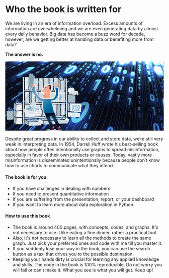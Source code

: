 # Who the book is written for

We are living in an era of information overload. Excess amounts of information are overwhelming and we are even generating data by almost every daily behavior. Big data has become a buzz word for decade, however, are we getting better at handling data or benefiting more from data?

**The answer is no.**

![](../.gitbook/assets/oie_l2rsv28u6igf.jpg)

Despite great progress in our ability to collect and store data, we’re still very weak in interpreting data. In 1954, Darrell Huff wrote his best-selling book about how people often intentionally use graphs to spread misinformation, especially in favor of their own products or causes. Today, vastly more misinformation is disseminated unintentionally because people don’t know how to use charts to communicate what they intend.

#### **The book is for you**:

* If you have challenges in dealing with numbers
* If you need to present quantitative information
* If you are suffering from the presentation, report, or your dashboard
* If you want to learn more about data exploration in Python.

#### How to use this book

* The book is around 400 pages, with concepts, codes, and graphs. It's not necessary to use it like eating a fine dinner, rather a practical tool.
*  Also, it's not necessary to learn all the methods to create the same graph. Just pick your preferred ones and code with me till you master it.
* If you suddenly lose your way in the book,  you can use the search button as a taxi that drives you to the possible destination.
* Keeping your hands dirty is crucial for learning any applied knowledge and skills. The code in the book is 100% reproducible. Do not worry you will fail or can't make it. What you see is what you will get.  Keep up!





